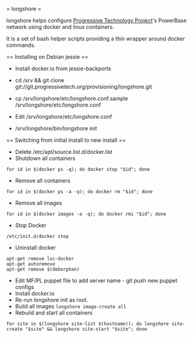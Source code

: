 = longshore =

longshore helps configure [Progressive Technology Project](http://progressivetech.org)'s PowerBase network using docker and linux containers.

It is a set of bash helper scripts providing a thin wrapper around docker commands.

== Installing on Debian jessie ==

 * Install docker.io from jessie-backports

 * cd /srv && git clone git://git.progressivetech.org/provisioning/longshore.git

 * cp /srv/longshore/etc/longshore.conf.sample /srv/longshore/etc/longshore.conf

 * Edit /srv/longshore/etc/longshore.conf

 * /srv/longshore/bin/longshore init

== Switching from initial install to new install ==

 * Delete /etc/apt/source.list.d/docker.list
 * Shutdown all containers 
```
for id in $(docker ps -q); do docker stop "$id"; done
```
 * Remove all containers
```
for id in $(docker ps -a -q); do docker rm "$id"; done
```
 * Remove all images
```
for id in $(docker images -a -q); do docker rmi "$id"; done
```
 * Stop Docker
```
/etc/init.d/docker stop
```
 * Uninstall docker
```
apt-get remove lxc-docker
apt-get autoremove
apt-get remove $(deborphan)
```
 * Edit MF/PL puppet file to add server name - git push new puppet configs
 * Install docker.io
 * Re-run longshore init as root.
 * Build all images
```longshore image-create all```
 * Rebuild and start all containers
```
for site in $(longshore site-list $(hostname)); do longshore site-create "$site" && longshore site-start "$site"; done
```

